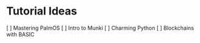 # Tutorial Ideas

[ ] Mastering PalmOS
[ ] Intro to Munki
[ ] Charming Python
[ ] Blockchains with BASIC
